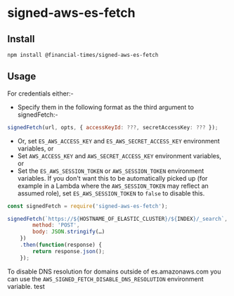 # signed-aws-es-fetch

## Install

```
npm install @financial-times/signed-aws-es-fetch
```

## Usage

For credentials either:-

-   Specify them in the following format as the third argument to signedFetch:-

```js
signedFetch(url, opts, { accessKeyId: ???, secretAccessKey: ??? });
```

-   Or, set `ES_AWS_ACCESS_KEY` and `ES_AWS_SECRET_ACCESS_KEY` environment variables, or
-   Set `AWS_ACCESS_KEY` and `AWS_SECRET_ACCESS_KEY` environment variables, or
-   Set the `ES_AWS_SESSION_TOKEN` or `AWS_SESSION_TOKEN` environment variables. If you don't want this to be automatically picked up (for example in a Lambda where the `AWS_SESSION_TOKEN` may reflect an assumed role), set `ES_AWS_SESSION_TOKEN` to `false` to disable this.

```js
const signedFetch = require('signed-aws-es-fetch');

signedFetch(`https://${HOSTNAME_OF_ELASTIC_CLUSTER}/${INDEX}/_search`, {
		method: 'POST',
		body: JSON.stringify(…)
	})
	.then(function(response) {
		return response.json();
	});
```

To disable DNS resolution for domains outside of es.amazonaws.com you can use the `AWS_SIGNED_FETCH_DISABLE_DNS_RESOLUTION` environment variable.
test
